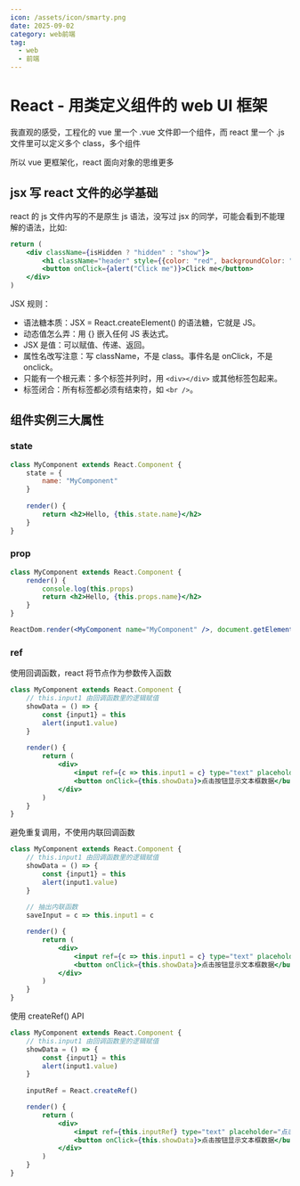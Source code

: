 ```yaml
---
icon: /assets/icon/smarty.png
date: 2025-09-02
category: web前端
tag:
  - web
  - 前端
---
```


# React - 用类定义组件的 web UI 框架

我直观的感受，工程化的 vue 里一个 .vue 文件即一个组件，而 react 里一个 .js 文件里可以定义多个 class，多个组件

所以 vue 更框架化，react 面向对象的思维更多

## jsx 写 react 文件的必学基础

react 的 js 文件内写的不是原生 js 语法，没写过 jsx 的同学，可能会看到不能理解的语法，比如:

```jsx
return (
    <div className={isHidden ? "hidden" : "show"}>
        <h1 className="header" style={{color: "red", backgroundColor: "blue"}}>Hello, world</h1>
        <button onClick={alert("Click me")}>Click me</button>
    </div>
)
```

JSX 规则：
- 语法糖本质：JSX = React.createElement() 的语法糖，它就是 JS。
- 动态值怎么弄：用 {} 嵌入任何 JS 表达式。
- JSX 是值：可以赋值、传递、返回。
- 属性名改写注意：写 className，不是 class。事件名是 onClick，不是 onclick。
- 只能有一个根元素：多个标签并列时，用 `<div></div>` 或其他标签包起来。
- 标签闭合：所有标签都必须有结束符，如 `<br />`。

## 组件实例三大属性

### state

```jsx
class MyComponent extends React.Component {
    state = {
        name: "MyComponent"
    }
    
    render() {
        return <h2>Hello, {this.state.name}</h2>
    }
}
```

### prop

```jsx
class MyComponent extends React.Component {
    render() {
        console.log(this.props)
        return <h2>Hello, {this.props.name}</h2>
    }
}

ReactDom.render(<MyComponent name="MyComponent" />, document.getElementById("root"))
```

### ref

使用回调函数，react 将节点作为参数传入函数
```jsx
class MyComponent extends React.Component {
    // this.input1 由回调函数里的逻辑赋值
    showData = () => {
        const {input1} = this
        alert(input1.value)
    }
    
    render() {
        return (
            <div>
                <input ref={c => this.input1 = c} type="text" placeholder="点击按钮显示文本框数据" />
                <button onClick={this.showData}>点击按钮显示文本框数据</button>
            </div>
        )
    }
}
```
避免重复调用，不使用内联回调函数
```jsx
class MyComponent extends React.Component {
    // this.input1 由回调函数里的逻辑赋值
    showData = () => {
        const {input1} = this
        alert(input1.value)
    }
    
    // 抽出内联函数
    saveInput = c => this.input1 = c

    render() {
        return (
            <div>
                <input ref={c => this.input1 = c} type="text" placeholder="点击按钮显示文本框数据" />
                <button onClick={this.showData}>点击按钮显示文本框数据</button>
            </div>
        )
    }
}
```
使用 createRef() API
```jsx
class MyComponent extends React.Component {
    // this.input1 由回调函数里的逻辑赋值
    showData = () => {
        const {input1} = this
        alert(input1.value)
    }
    
    inputRef = React.createRef()

    render() {
        return (
            <div>
                <input ref={this.inputRef} type="text" placeholder="点击按钮显示文本框数据" />
                <button onClick={this.showData}>点击按钮显示文本框数据</button>
            </div>
        )
    }
}
```